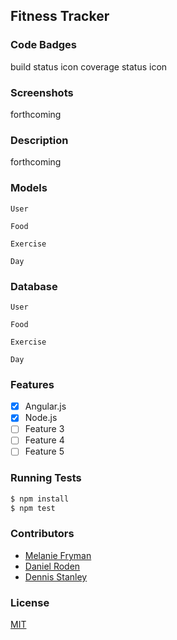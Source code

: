 ## Fitness Tracker
### Code Badges
build status icon
coverage status icon

### Screenshots
forthcoming

### Description
forthcoming

### Models
```
User
```

```
Food
```

```
Exercise
```

```
Day
```

### Database
```
User
```

```
Food
```

```
Exercise
```

```
Day
```

### Features
- [x] Angular.js
- [x] Node.js
- [ ] Feature 3
- [ ] Feature 4
- [ ] Feature 5

### Running Tests
```bash
$ npm install
$ npm test
```

### Contributors
- [Melanie Fryman](https://github.com/mlfryman)
- [Daniel Roden](https://github.com/DSRoden)
- [Dennis Stanley](https://github.com/tdsj82)

### License
[MIT](LICENSE)

